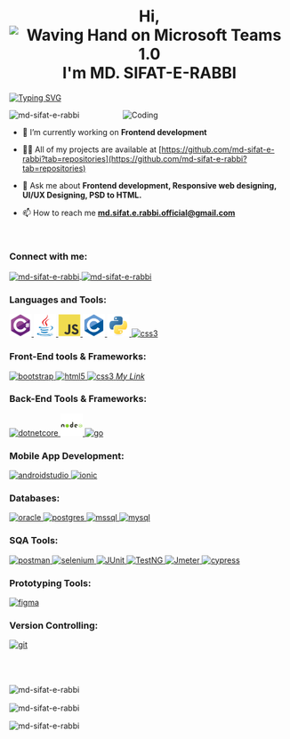 <h1 align="center">Hi,<img src="https://em-content.zobj.net/source/microsoft-teams/337/waving-hand_1f44b.png" srcset="https://em-content.zobj.net/source/microsoft-teams/337/waving-hand_1f44b.png 2x" alt="Waving Hand on Microsoft Teams 1.0" width="60" height="60"> I'm MD. SIFAT-E-RABBI</h1>


<a href="https://git.io/typing-svg">
    <img src="https://readme-typing-svg.demolab.com?font=Fira+Code&weight=200&size=18&duration=5000&pause=&color=9AAD24&vCenter=true&multiline=true&width=475&height=60&lines=A+passionate+Frontend++Developer+with+ReactJS+;and+Bootstrap Web+app+developer+from+Bangladesh."
        alt="Typing SVG" />
</a>

<img align="right" alt="Coding" width="300"
    src="https://miro.medium.com/v2/resize:fit:720/format:webp/0*8HVwTXeE0s4ClEVp.jpeg">

<p align="left">
    <img src="https://komarev.com/ghpvc/?username=md-sifat-e-rabbi&label=Profile%20views&color=0e75b6&style=flat"
        alt="md-sifat-e-rabbi" />
</p>

- 🔭 I’m currently working on **Frontend development**

- 👨‍💻 All of my projects are available at [https://github.com/md-sifat-e-rabbi?tab=repositories](https://github.com/md-sifat-e-rabbi?tab=repositories)

- 💬 Ask me about **Frontend development, Responsive web designing, UI/UX Designing, PSD to HTML.**

- 📫 How to reach me **md.sifat.e.rabbi.official@gmail.com**

<br>

<h3 align="left">
    Connect with me:
</h3>
<p align="left">
    <a href="https://github.com/md-sifat-e-rabbi" target="blank">
        <img align="center"
            src="https://raw.githubusercontent.com/rahuldkjain/github-profile-readme-generator/master/src/images/icons/Social/github.svg"
            alt="md-sifat-e-rabbi" height="30" width="40" />
    </a>
    <a href="https://www.linkedin.com/in/md-sifat-e-rabbi-08ab76268/" target="blank">
        <img align="center"
            src="https://raw.githubusercontent.com/rahuldkjain/github-profile-readme-generator/master/src/images/icons/Social/linked-in-alt.svg"
            alt="md-sifat-e-rabbi" height="30" width="40" />
    </a>
</p>

<h3 align="left">
    Languages and Tools:
</h3>
<p align="left">
    <a href="https://www.w3schools.com/cs/" target="_blank" rel="noreferrer">
        <img src="https://raw.githubusercontent.com/devicons/devicon/master/icons/csharp/csharp-original.svg"
            alt="csharp" width="40" height="40" />
    </a>
    <a href="https://www.java.com" target="_blank" rel="noreferrer">
        <img src="https://raw.githubusercontent.com/devicons/devicon/master/icons/java/java-original.svg" alt="java"
            width="40" height="40" /> 
    </a>
    <a href="https://developer.mozilla.org/en-US/docs/Web/JavaScript" target="_blank" rel="noreferrer">
        <img src="https://raw.githubusercontent.com/devicons/devicon/master/icons/javascript/javascript-original.svg"
            alt="javascript" width="40" height="40" />
    </a>
    <a href="https://www.cprogramming.com/" target="_blank" rel="noreferrer">
        <img src="https://raw.githubusercontent.com/devicons/devicon/master/icons/c/c-original.svg" alt="c" width="40"
            height="40" />
    </a>
    <a href="https://www.python.org" target="_blank" rel="noreferrer">
        <img src="https://raw.githubusercontent.com/devicons/devicon/master/icons/python/python-original.svg"
            alt="python" width="40" height="40" />
    </a>
    <a href="https://www.php.net/" target="_blank" rel="noreferrer">
        <img src="https://cdn.jsdelivr.net/gh/devicons/devicon/icons/php/php-original.svg"
            alt="css3" width="40" height="40" />
    </a>
</p>


<h3 align="left">
    Front-End tools & Frameworks:
</h3>
<p align="left">
    <a href="https://getbootstrap.com" target="_blank" rel="noreferrer">
        <img src="https://cdn.jsdelivr.net/gh/devicons/devicon/icons/bootstrap/bootstrap-original.svg"
            alt="bootstrap" width="40" height="40" />
    </a>
    <a href="https://www.w3.org/html/" target="_blank" rel="noreferrer">
        <img src="https://cdn.jsdelivr.net/gh/devicons/devicon/icons/html5/html5-original.svg"
            alt="html5" width="40" height="40" />
    </a>
    <a href="https://www.w3schools.com/css/" target="_blank" rel="noreferrer">
        <img src="https://cdn.jsdelivr.net/gh/devicons/devicon/icons/css3/css3-original.svg"
            alt="css3" width="40" height="40" />
    </a>
    <a href="https://www.w3schools.com/css/" target="_blank" rel="noreferrer">
        <i class="fa fa-link">My Link</i>
    </a>
    
</p>


<h3 align="left">
    Back-End Tools & Frameworks:
</h3>
<p align="left">
    <a href="https://dotnet.microsoft.com" target="_blank" rel="noreferrer">
        <img src="https://cdn.jsdelivr.net/gh/devicons/devicon/icons/dotnetcore/dotnetcore-original.svg" alt="dotnetcore" width="40" height="40" />
    </a>
    <a href="https://nodejs.org" target="_blank" rel="noreferrer">
        <img src="https://raw.githubusercontent.com/devicons/devicon/master/icons/nodejs/nodejs-original-wordmark.svg"
            alt="nodejs" width="40" height="40" />
    </a>
    <a href="https://go.dev" target="_blank" rel="noreferrer">
        <img src="https://cdn.jsdelivr.net/gh/devicons/devicon/icons/go/go-original-wordmark.svg" alt="go" width="40" height="40" />
    </a>
</p>


<h3 align="left">
    Mobile App Development:
</h3>
<p align="left">
    <a href="https://developer.android.com" target="_blank" rel="noreferrer">
        <img src="https://cdn.jsdelivr.net/gh/devicons/devicon/icons/androidstudio/androidstudio-original.svg"
            alt="androidstudio" width="40" height="40" />
    </a>
    <a href="https://ionicframework.com/" target="_blank" rel="noreferrer">
        <img src="https://cdn.jsdelivr.net/gh/devicons/devicon/icons/ionic/ionic-original.svg"
            alt="ionic" width="40" height="40" />
    </a>
</p>


<h3 align="left">
    Databases:
</h3>
<p align="left">
    <a href="https://www.oracle.com/" target="_blank" rel="noreferrer">
        <img src="https://cdn.jsdelivr.net/gh/devicons/devicon/icons/oracle/oracle-original.svg"
            alt="oracle" width="40" height="40" />
    </a>
    <a href="https://www.postgresql.org/" target="_blank" rel="noreferrer">
        <img src="https://github.com/md-sifat-e-rabbi/md-sifat-e-rabbi/blob/main/resources/postgres.png"
            alt="postgres" width="80" height="40" />
    </a>
    <a href="https://www.tutorialspoint.com/ms_sql_server/index.htm" target="_blank" rel="noreferrer">
        <img src="https://github.com/md-sifat-e-rabbi/md-sifat-e-rabbi/blob/main/resources/mssql.jpg"
            alt="mssql" width="80" height="40" />
    </a>
    <a href="https://www.mysql.com/" target="_blank" rel="noreferrer">
        <img src="https://github.com/md-sifat-e-rabbi/md-sifat-e-rabbi/blob/main/resources/mysql.png"
            alt="mysql" width="120" height="40" />
    </a>
</p>


<h3 align="left">
    SQA Tools:
</h3>
<p align="left">
    <a href="https://postman.com" target="_blank" rel="noreferrer">
        <img src="https://www.vectorlogo.zone/logos/getpostman/getpostman-icon.svg" alt="postman" width="40"
            height="40" />
    </a>
    <a href="https://www.selenium.dev" target="_blank" rel="noreferrer">
        <img src="https://raw.githubusercontent.com/detain/svg-logos/780f25886640cef088af994181646db2f6b1a3f8/svg/selenium-logo.svg"
            alt="selenium" width="40" height="40" />
    </a>
    <a href="https://junit.org/" target="_blank" rel="noreferrer">
        <img src="https://avatars.githubusercontent.com/u/874086?s=200&v=4"
            alt="JUnit" width="40" height="40" />
    </a>
    <a href="https://testng.org" target="_blank" rel="noreferrer">
        <img src="https://e7.pngegg.com/pngimages/640/776/png-clipart-testng-logo-software-testing-software-framework-computer-icons-automation-testing-angle-text.png"
            alt="TestNG" width="80" height="40" />
    </a>
    <a href="https://jmeter.apache.org/" target="_blank" rel="noreferrer">
        <img src="http://jmeter.apache.org/images/jmeter.png"
            alt="Jmeter" width="120" height="40" />
    </a>
    <a href="https://www.cypress.io" target="_blank" rel="noreferrer">
        <img src="https://raw.githubusercontent.com/simple-icons/simple-icons/6e46ec1fc23b60c8fd0d2f2ff46db82e16dbd75f/icons/cypress.svg"
            alt="cypress" width="40" height="40" />
    </a>
</p>


<h3 align="left">
    Prototyping Tools:
</h3>
<p align="left">
    <a href="https://helpx.adobe.com/xd" target="_blank" rel="noreferrer">
        <img src="https://upload.wikimedia.org/wikipedia/commons/thumb/c/c2/Adobe_XD_CC_icon.svg/1200px-Adobe_XD_CC_icon.svg.png" alt="figma" width="40" height="40" />
    </a>
</p>

<h3 align="left">
    Version Controlling:
</h3>
<p align="left">
    <a href="https://git-scm.com/" target="_blank" rel="noreferrer">
        <img src="https://www.vectorlogo.zone/logos/git-scm/git-scm-icon.svg" alt="git" width="40" height="40" />
    </a>
</p>

<br>
<br>

<p>
    <img align="center"
        src="https://github-readme-stats.vercel.app/api/top-langs?username=md-sifat-e-rabbi&show_icons=true&locale=en&layout=compact&theme=dark"
        alt="md-sifat-e-rabbi">
</p>
<p>
    <img align="center"
        src="https://github-readme-stats.vercel.app/api?username=md-sifat-e-rabbi&show_icons=true&locale=en&hide=contribs,prs&theme=tokyonight"
        alt="md-sifat-e-rabbi">
</p>
<p>
    <img align="center" src="https://github-readme-streak-stats.herokuapp.com/?user=md-sifat-e-rabbi&theme=merko"
        alt="md-sifat-e-rabbi">
</p>

